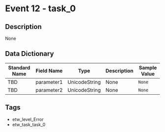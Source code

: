 # Event 12 - task_0

## Description
None

## Data Dictionary
|Standard Name|Field Name|Type|Description|Sample Value|
|---|---|---|---|---|
|TBD|parameter1|UnicodeString|None|`None`|
|TBD|parameter2|UnicodeString|None|`None`|

## Tags
* etw_level_Error
* etw_task_task_0
